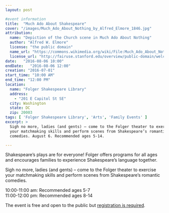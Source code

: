 ```yaml
---
layout: post

#event information
title:  "Much Ado About Shakespeare"
cover: "/images/Much_Ado_About_Nothing_by_Alfred_Elmore_1846.jpg"
attribution:
  name: "Depiction of the Church scene in Much Ado About Nothing"
  author: "Alfred W. Elmore"
  license: "the public domain"
  name_url: "https://commons.wikimedia.org/wiki/File:Much_Ado_About_Nothing_by_Alfred_Elmore_1846.jpg"
  license_url: "http://fairuse.stanford.edu/overview/public-domain/welcome"
date:   "2016-08-06 10:00"
endDate:   "2016-08-06 12:00"
creation: "2016-07-01"
start_time: "10:00 AM"
end_time: "12:00 PM"
location:
  name: "Folger Shakespeare Library"
  address:
    - "201 E Capitol St SE"
  city: Washington
  state: DC
  zip: 20003
tags: [ 'Folger Shakespeare Library', 'Arts', 'Family Events' ]
excerpt: >
  Sigh no more, ladies (and gents) – come to the Folger theater to exercise
  your matchmaking skills and perform scenes from Shakespeare’s romantic
  comedies. August 6. Recommended ages 5-14.

---
```


Shakespeare’s plays are for everyone! Folger offers programs for all ages and
encourages families to experience Shakespeare’s language together.

Sigh no more, ladies (and gents) – come to the Folger theater to exercise
your matchmaking skills and perform scenes from Shakespeare’s romantic
comedies.

10:00-11:00 am: Recommended ages 5-7  
11:00-12:00 pm: Recommended ages 8-14

The event is free and open to the public but
[registration is required](http://www.folger.edu/family-programs).
